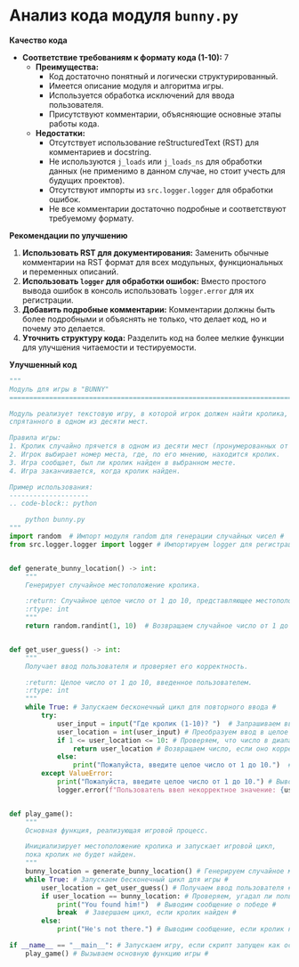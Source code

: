 # Анализ кода модуля `bunny.py`

**Качество кода**
- **Соответствие требованиям к формату кода (1-10):** 7
    - **Преимущества:**
        - Код достаточно понятный и логически структурированный.
        - Имеется описание модуля и алгоритма игры.
        - Используется обработка исключений для ввода пользователя.
        - Присутствуют комментарии, объясняющие основные этапы работы кода.
    - **Недостатки:**
        - Отсутствует использование reStructuredText (RST) для комментариев и docstring.
        - Не используются `j_loads` или `j_loads_ns` для обработки данных (не применимо в данном случае, но стоит учесть для будущих проектов).
        - Отсутствуют импорты из `src.logger.logger` для обработки ошибок.
        - Не все комментарии достаточно подробные и соответствуют требуемому формату.

**Рекомендации по улучшению**

1.  **Использовать RST для документирования:** Заменить обычные комментарии на RST формат для всех модульных, функциональных и переменных описаний.
2.  **Использовать `logger` для обработки ошибок:** Вместо простого вывода ошибок в консоль использовать `logger.error` для их регистрации.
3.  **Добавить подробные комментарии:** Комментарии должны быть более подробными и объяснять не только, что делает код, но и почему это делается.
4.  **Уточнить структуру кода:** Разделить код на более мелкие функции для улучшения читаемости и тестируемости.

**Улучшенный код**

```python
"""
Модуль для игры в "BUNNY"
=========================================================================================

Модуль реализует текстовую игру, в которой игрок должен найти кролика,
спрятанного в одном из десяти мест.

Правила игры:
1. Кролик случайно прячется в одном из десяти мест (пронумерованных от 1 до 10).
2. Игрок выбирает номер места, где, по его мнению, находится кролик.
3. Игра сообщает, был ли кролик найден в выбранном месте.
4. Игра заканчивается, когда кролик найден.

Пример использования:
--------------------
.. code-block:: python

    python bunny.py
"""
import random  # Импорт модуля random для генерации случайных чисел #
from src.logger.logger import logger # Импортируем logger для регистрации ошибок #


def generate_bunny_location() -> int:
    """
    Генерирует случайное местоположение кролика.

    :return: Случайное целое число от 1 до 10, представляющее местоположение кролика.
    :rtype: int
    """
    return random.randint(1, 10)  # Возвращаем случайное число от 1 до 10 #


def get_user_guess() -> int:
    """
    Получает ввод пользователя и проверяет его корректность.

    :return: Целое число от 1 до 10, введенное пользователем.
    :rtype: int
    """
    while True: # Запускаем бесконечный цикл для повторного ввода #
        try:
            user_input = input("Где кролик (1-10)? ")  # Запрашиваем ввод пользователя #
            user_location = int(user_input) # Преобразуем ввод в целое число #
            if 1 <= user_location <= 10: # Проверяем, что число в диапазоне от 1 до 10 #
                return user_location # Возвращаем число, если оно корректно #
            else:
                print("Пожалуйста, введите целое число от 1 до 10.")  # Выводим сообщение об ошибке #
        except ValueError:
            print("Пожалуйста, введите целое число от 1 до 10.") # Выводим сообщение об ошибке при некорректном вводе #
            logger.error(f"Пользователь ввел некорректное значение: {user_input}")  # Логируем ошибку ввода #


def play_game():
    """
    Основная функция, реализующая игровой процесс.

    Инициализирует местоположение кролика и запускает игровой цикл,
    пока кролик не будет найден.
    """
    bunny_location = generate_bunny_location() # Генерируем случайное местоположение кролика #
    while True: # Запускаем бесконечный цикл для игры #
        user_location = get_user_guess() # Получаем ввод пользователя #
        if user_location == bunny_location: # Проверяем, угадал ли пользователь #
            print("You found him!")  # Выводим сообщение о победе #
            break  # Завершаем цикл, если кролик найден #
        else:
            print("He's not there.") # Выводим сообщение, если кролик не найден #

if __name__ == "__main__": # Запускаем игру, если скрипт запущен как основной #
    play_game() # Вызываем основную функцию игры #
```